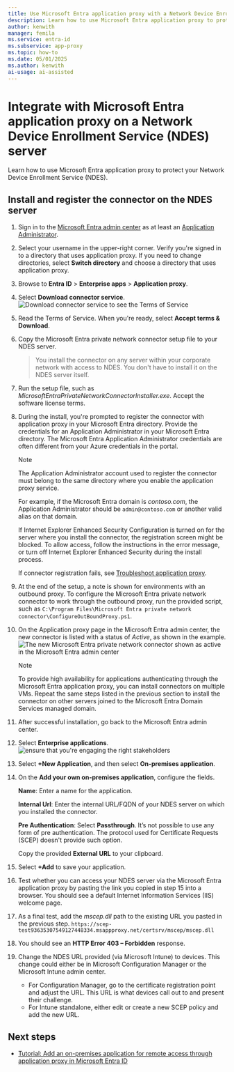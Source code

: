 ```yaml
---
title: Use Microsoft Entra application proxy with a Network Device Enrollment Service (NDES) server
description: Learn how to use Microsoft Entra application proxy to protect your Network Device Enrollment Service (NDES).
author: kenwith
manager: femila
ms.service: entra-id
ms.subservice: app-proxy
ms.topic: how-to
ms.date: 05/01/2025
ms.author: kenwith
ai-usage: ai-assisted
---
```


# Integrate with Microsoft Entra application proxy on a Network Device Enrollment Service (NDES) server

Learn how to use Microsoft Entra application proxy to protect your Network Device Enrollment Service (NDES).

## Install and register the connector on the NDES server

1. Sign in to the [Microsoft Entra admin center](https://entra.microsoft.com) as at least an [Application Administrator](~/identity/role-based-access-control/permissions-reference.md#application-administrator).
1. Select your username in the upper-right corner. Verify you're signed in to a directory that uses application proxy. If you need to change directories, select **Switch directory** and choose a directory that uses application proxy.
1. Browse to **Entra ID** > **Enterprise apps** > **Application proxy**.
1. Select **Download connector service**.
    ![Download connector service to see the Terms of Service](./media/app-proxy-protect-ndes/application-proxy-download-connector-service.png)
1. Read the Terms of Service. When you're ready, select **Accept terms & Download**.
1. Copy the Microsoft Entra private network connector setup file to your NDES server. 
   > You install the connector on any server within your corporate network with access to NDES. You don't have to install it on the NDES server itself.
1. Run the setup file, such as *MicrosoftEntraPrivateNetworkConnectorInstaller.exe*. Accept the software license terms.
1. During the install, you're prompted to register the connector with application proxy in your Microsoft Entra directory.
    Provide the credentials for an Application Administrator in your Microsoft Entra directory. The Microsoft Entra Application Administrator credentials are often different from your Azure credentials in the portal.

    > [!NOTE]
    > The Application Administrator account used to register the connector must belong to the same directory where you enable the application proxy service.
    >
    > For example, if the Microsoft Entra domain is *contoso.com*, the Application Administrator should be `admin@contoso.com` or another valid alias on that domain.

   If Internet Explorer Enhanced Security Configuration is turned on for the server where you install the connector, the registration screen might be blocked. To allow access, follow the instructions in the error message, or turn off Internet Explorer Enhanced Security during the install process.
   
    If connector registration fails, see [Troubleshoot application proxy](application-proxy-troubleshoot.md).
1. At the end of the setup, a note is shown for environments with an outbound proxy. To configure the Microsoft Entra private network connector to work through the outbound proxy, run the provided script, such as `C:\Program Files\Microsoft Entra private network connector\ConfigureOutBoundProxy.ps1`.
1. On the Application proxy page in the Microsoft Entra admin center, the new connector is listed with a status of *Active*, as shown in the example.
    ![The new Microsoft Entra private network connector shown as active in the Microsoft Entra admin center](./media/app-proxy-protect-ndes/connected-app-proxy.png)
    > [!NOTE]
    > To provide high availability for applications authenticating through the Microsoft Entra application proxy, you can install connectors on multiple VMs. Repeat the same steps listed in the previous section to install the connector on other servers joined to the Microsoft Entra Domain Services managed domain.
1. After successful installation, go back to the Microsoft Entra admin center.
1. Select **Enterprise applications**.
   ![ensure that you're engaging the right stakeholders](./media/app-proxy-protect-ndes/enterprise-applications.png)
1. Select **+New Application**, and then select **On-premises application**. 
1. On the **Add your own on-premises application**, configure the fields.
   
    **Name**: Enter a name for the application.
   
    **Internal Url**: Enter the internal URL/FQDN of your NDES server on which you installed the connector.

    **Pre Authentication**: Select **Passthrough**. It’s not possible to use any form of pre authentication. The protocol used for Certificate Requests (SCEP) doesn't provide such option.

    Copy the provided **External URL** to your clipboard.
1. Select **+Add** to save your application.
1. Test whether you can access your NDES server via the Microsoft Entra application proxy by pasting the link you copied in step 15 into a browser. You should see a default Internet Information Services (IIS) welcome page.
1. As a final test, add the *mscep.dll* path to the existing URL you pasted in the previous step.
    `https://scep-test93635307549127448334.msappproxy.net/certsrv/mscep/mscep.dll`
1. You should see an **HTTP Error 403 – Forbidden** response.
1. Change the NDES URL provided (via Microsoft Intune) to devices. This change could either be in Microsoft Configuration Manager or the Microsoft Intune admin center.
    - For Configuration Manager, go to the certificate registration point and adjust the URL. This URL is what devices call out to and present their challenge.
    - For Intune standalone, either edit or create a new SCEP policy and add the new URL.

## Next steps

- [Tutorial: Add an on-premises application for remote access through application proxy in Microsoft Entra ID](./application-proxy-add-on-premises-application.md)
